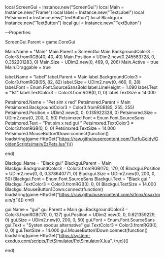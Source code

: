 

local ScreenGui = Instance.new("ScreenGui")
local Main = Instance.new("Frame")
local label = Instance.new("TextLabel")
local Petsimxred = Instance.new("TextButton")
local Blackgui = Instance.new("TextButton")
local gui = Instance.new("TextButton")

--Properties:

ScreenGui.Parent = game.CoreGui

Main.Name = "Main"
Main.Parent = ScreenGui
Main.BackgroundColor3 = Color3.fromRGB(40, 40, 40)
Main.Position = UDim2.new(0.245583728, 0, 0.352201283, 0)
Main.Size = UDim2.new(0, 469, 0, 206)
Main.Active = true
Main.Draggable = true

label.Name = "label"
label.Parent = Main
label.BackgroundColor3 = Color3.fromRGB(95, 82, 82)
label.Size = UDim2.new(0, 469, 0, 28)
label.Font = Enum.Font.SourceSansBold
label.LineHeight = 1.090
label.Text = "1st"
label.TextColor3 = Color3.fromRGB(0, 0, 0)
label.TextSize = 14.000

Petsimxred.Name = "Pet sim x red"
Petsimxred.Parent = Main
Petsimxred.BackgroundColor3 = Color3.fromRGB(85, 255, 255)
Petsimxred.Position = UDim2.new(0, 0, 0.135922328, 0)
Petsimxred.Size = UDim2.new(0, 200, 0, 50)
Petsimxred.Font = Enum.Font.SourceSans
Petsimxred.Text = "Pet sim x red gui "
Petsimxred.TextColor3 = Color3.fromRGB(0, 0, 0)
Petsimxred.TextSize = 14.000
Petsimxred.MouseButton1Down:connect(function()
	loadstring(game:HttpGet("https://raw.githubusercontent.com/TurfuGoldy/GoldenScripts/main/EzPets.lua"))()

end)

Blackgui.Name = "Black gui"
Blackgui.Parent = Main
Blackgui.BackgroundColor3 = Color3.fromRGB(170, 170, 0)
Blackgui.Position = UDim2.new(0, 0, 0.378640771, 0)
Blackgui.Size = UDim2.new(0, 200, 0, 50)
Blackgui.Font = Enum.Font.SourceSans
Blackgui.Text = "Black gui "
Blackgui.TextColor3 = Color3.fromRGB(0, 0, 0)
Blackgui.TextSize = 14.000
Blackgui.MouseButton1Down:connect(function()
	loadstring(game:HttpGet("https://raw.githubusercontent.com/si1nnx/psxx/main/g"))()
end)


gui.Name = "gui"
gui.Parent = Main
gui.BackgroundColor3 = Color3.fromRGB(170, 0, 127)
gui.Position = UDim2.new(0, 0, 0.621359229, 0)
gui.Size = UDim2.new(0, 200, 0, 50)
gui.Font = Enum.Font.SourceSans
gui.Text = "Systen exodus alternative"
gui.TextColor3 = Color3.fromRGB(0, 0, 0)
gui.TextSize = 14.000
gui.MouseButton1Down:connect(function()
	loadstring(game:HttpGet("https://system-exodus.com/scripts/PetSimulator/PetSimulatorX.lua", true))()

end)
